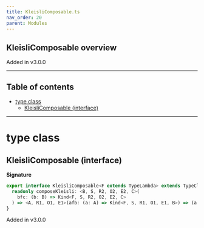 ```yaml
---
title: KleisliComposable.ts
nav_order: 20
parent: Modules
---
```


## KleisliComposable overview

Added in v3.0.0

---

<h2 class="text-delta">Table of contents</h2>

- [type class](#type-class)
  - [KleisliComposable (interface)](#kleislicomposable-interface)

---

# type class

## KleisliComposable (interface)

**Signature**

```ts
export interface KleisliComposable<F extends TypeLambda> extends TypeClass<F> {
  readonly composeKleisli: <B, S, R2, O2, E2, C>(
    bfc: (b: B) => Kind<F, S, R2, O2, E2, C>
  ) => <A, R1, O1, E1>(afb: (a: A) => Kind<F, S, R1, O1, E1, B>) => (a: A) => Kind<F, S, R1 & R2, O1 | O2, E1 | E2, C>
}
```

Added in v3.0.0
